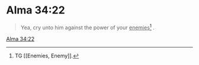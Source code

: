 # Alma 34:22

> Yea, cry unto him against the power of your <u>enemies</u>[^a] .

[Alma 34:22](https://www.churchofjesuschrist.org/study/scriptures/bofm/alma/34?lang=eng&id=p22#p22)


[^a]: TG [[Enemies, Enemy]].
